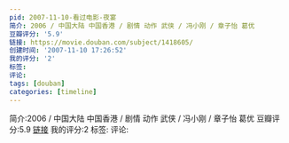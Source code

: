 ```yaml
---
pid: 2007-11-10-看过电影-夜宴
简介: 2006 / 中国大陆 中国香港 / 剧情 动作 武侠 / 冯小刚 / 章子怡 葛优
豆瓣评分: '5.9'
链接: https://movie.douban.com/subject/1418605/
创建时间: '2007-11-10 17:26:52'
我的评分: '2'
标签:
评论:
tags: [douban]
categories: [timeline]
---
```

简介:2006 / 中国大陆 中国香港 / 剧情 动作 武侠 / 冯小刚 / 章子怡 葛优
豆瓣评分:5.9
[链接](https://movie.douban.com/subject/1418605/)
我的评分:2
标签:
评论:
